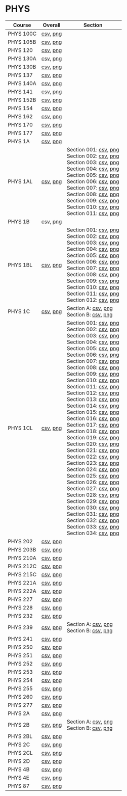 # PHYS

| Course | Overall | Section |
| ------ | ------- | ------- |
| PHYS 100C | [csv](https://github.com/UCSD-Historical-Enrollment-Data/2025Spring/blob/main/overall/PHYS%20100C.csv), [png](https://raw.githubusercontent.com/UCSD-Historical-Enrollment-Data/2025Spring/main/plot_overall/PHYS%20100C.png) |  |
| PHYS 105B | [csv](https://github.com/UCSD-Historical-Enrollment-Data/2025Spring/blob/main/overall/PHYS%20105B.csv), [png](https://raw.githubusercontent.com/UCSD-Historical-Enrollment-Data/2025Spring/main/plot_overall/PHYS%20105B.png) |  |
| PHYS 120 | [csv](https://github.com/UCSD-Historical-Enrollment-Data/2025Spring/blob/main/overall/PHYS%20120.csv), [png](https://raw.githubusercontent.com/UCSD-Historical-Enrollment-Data/2025Spring/main/plot_overall/PHYS%20120.png) |  |
| PHYS 130A | [csv](https://github.com/UCSD-Historical-Enrollment-Data/2025Spring/blob/main/overall/PHYS%20130A.csv), [png](https://raw.githubusercontent.com/UCSD-Historical-Enrollment-Data/2025Spring/main/plot_overall/PHYS%20130A.png) |  |
| PHYS 130B | [csv](https://github.com/UCSD-Historical-Enrollment-Data/2025Spring/blob/main/overall/PHYS%20130B.csv), [png](https://raw.githubusercontent.com/UCSD-Historical-Enrollment-Data/2025Spring/main/plot_overall/PHYS%20130B.png) |  |
| PHYS 137 | [csv](https://github.com/UCSD-Historical-Enrollment-Data/2025Spring/blob/main/overall/PHYS%20137.csv), [png](https://raw.githubusercontent.com/UCSD-Historical-Enrollment-Data/2025Spring/main/plot_overall/PHYS%20137.png) |  |
| PHYS 140A | [csv](https://github.com/UCSD-Historical-Enrollment-Data/2025Spring/blob/main/overall/PHYS%20140A.csv), [png](https://raw.githubusercontent.com/UCSD-Historical-Enrollment-Data/2025Spring/main/plot_overall/PHYS%20140A.png) |  |
| PHYS 141 | [csv](https://github.com/UCSD-Historical-Enrollment-Data/2025Spring/blob/main/overall/PHYS%20141.csv), [png](https://raw.githubusercontent.com/UCSD-Historical-Enrollment-Data/2025Spring/main/plot_overall/PHYS%20141.png) |  |
| PHYS 152B | [csv](https://github.com/UCSD-Historical-Enrollment-Data/2025Spring/blob/main/overall/PHYS%20152B.csv), [png](https://raw.githubusercontent.com/UCSD-Historical-Enrollment-Data/2025Spring/main/plot_overall/PHYS%20152B.png) |  |
| PHYS 154 | [csv](https://github.com/UCSD-Historical-Enrollment-Data/2025Spring/blob/main/overall/PHYS%20154.csv), [png](https://raw.githubusercontent.com/UCSD-Historical-Enrollment-Data/2025Spring/main/plot_overall/PHYS%20154.png) |  |
| PHYS 162 | [csv](https://github.com/UCSD-Historical-Enrollment-Data/2025Spring/blob/main/overall/PHYS%20162.csv), [png](https://raw.githubusercontent.com/UCSD-Historical-Enrollment-Data/2025Spring/main/plot_overall/PHYS%20162.png) |  |
| PHYS 170 | [csv](https://github.com/UCSD-Historical-Enrollment-Data/2025Spring/blob/main/overall/PHYS%20170.csv), [png](https://raw.githubusercontent.com/UCSD-Historical-Enrollment-Data/2025Spring/main/plot_overall/PHYS%20170.png) |  |
| PHYS 177 | [csv](https://github.com/UCSD-Historical-Enrollment-Data/2025Spring/blob/main/overall/PHYS%20177.csv), [png](https://raw.githubusercontent.com/UCSD-Historical-Enrollment-Data/2025Spring/main/plot_overall/PHYS%20177.png) |  |
| PHYS 1A | [csv](https://github.com/UCSD-Historical-Enrollment-Data/2025Spring/blob/main/overall/PHYS%201A.csv), [png](https://raw.githubusercontent.com/UCSD-Historical-Enrollment-Data/2025Spring/main/plot_overall/PHYS%201A.png) |  |
| PHYS 1AL | [csv](https://github.com/UCSD-Historical-Enrollment-Data/2025Spring/blob/main/overall/PHYS%201AL.csv), [png](https://raw.githubusercontent.com/UCSD-Historical-Enrollment-Data/2025Spring/main/plot_overall/PHYS%201AL.png) | Section 001: [csv](https://github.com/UCSD-Historical-Enrollment-Data/2025Spring/blob/main/section/PHYS%201AL_001.csv), [png](https://raw.githubusercontent.com/UCSD-Historical-Enrollment-Data/2025Spring/main/plot_section/PHYS%201AL_001.png)<br>Section 002: [csv](https://github.com/UCSD-Historical-Enrollment-Data/2025Spring/blob/main/section/PHYS%201AL_002.csv), [png](https://raw.githubusercontent.com/UCSD-Historical-Enrollment-Data/2025Spring/main/plot_section/PHYS%201AL_002.png)<br>Section 003: [csv](https://github.com/UCSD-Historical-Enrollment-Data/2025Spring/blob/main/section/PHYS%201AL_003.csv), [png](https://raw.githubusercontent.com/UCSD-Historical-Enrollment-Data/2025Spring/main/plot_section/PHYS%201AL_003.png)<br>Section 004: [csv](https://github.com/UCSD-Historical-Enrollment-Data/2025Spring/blob/main/section/PHYS%201AL_004.csv), [png](https://raw.githubusercontent.com/UCSD-Historical-Enrollment-Data/2025Spring/main/plot_section/PHYS%201AL_004.png)<br>Section 005: [csv](https://github.com/UCSD-Historical-Enrollment-Data/2025Spring/blob/main/section/PHYS%201AL_005.csv), [png](https://raw.githubusercontent.com/UCSD-Historical-Enrollment-Data/2025Spring/main/plot_section/PHYS%201AL_005.png)<br>Section 006: [csv](https://github.com/UCSD-Historical-Enrollment-Data/2025Spring/blob/main/section/PHYS%201AL_006.csv), [png](https://raw.githubusercontent.com/UCSD-Historical-Enrollment-Data/2025Spring/main/plot_section/PHYS%201AL_006.png)<br>Section 007: [csv](https://github.com/UCSD-Historical-Enrollment-Data/2025Spring/blob/main/section/PHYS%201AL_007.csv), [png](https://raw.githubusercontent.com/UCSD-Historical-Enrollment-Data/2025Spring/main/plot_section/PHYS%201AL_007.png)<br>Section 008: [csv](https://github.com/UCSD-Historical-Enrollment-Data/2025Spring/blob/main/section/PHYS%201AL_008.csv), [png](https://raw.githubusercontent.com/UCSD-Historical-Enrollment-Data/2025Spring/main/plot_section/PHYS%201AL_008.png)<br>Section 009: [csv](https://github.com/UCSD-Historical-Enrollment-Data/2025Spring/blob/main/section/PHYS%201AL_009.csv), [png](https://raw.githubusercontent.com/UCSD-Historical-Enrollment-Data/2025Spring/main/plot_section/PHYS%201AL_009.png)<br>Section 010: [csv](https://github.com/UCSD-Historical-Enrollment-Data/2025Spring/blob/main/section/PHYS%201AL_010.csv), [png](https://raw.githubusercontent.com/UCSD-Historical-Enrollment-Data/2025Spring/main/plot_section/PHYS%201AL_010.png)<br>Section 011: [csv](https://github.com/UCSD-Historical-Enrollment-Data/2025Spring/blob/main/section/PHYS%201AL_011.csv), [png](https://raw.githubusercontent.com/UCSD-Historical-Enrollment-Data/2025Spring/main/plot_section/PHYS%201AL_011.png) |
| PHYS 1B | [csv](https://github.com/UCSD-Historical-Enrollment-Data/2025Spring/blob/main/overall/PHYS%201B.csv), [png](https://raw.githubusercontent.com/UCSD-Historical-Enrollment-Data/2025Spring/main/plot_overall/PHYS%201B.png) |  |
| PHYS 1BL | [csv](https://github.com/UCSD-Historical-Enrollment-Data/2025Spring/blob/main/overall/PHYS%201BL.csv), [png](https://raw.githubusercontent.com/UCSD-Historical-Enrollment-Data/2025Spring/main/plot_overall/PHYS%201BL.png) | Section 001: [csv](https://github.com/UCSD-Historical-Enrollment-Data/2025Spring/blob/main/section/PHYS%201BL_001.csv), [png](https://raw.githubusercontent.com/UCSD-Historical-Enrollment-Data/2025Spring/main/plot_section/PHYS%201BL_001.png)<br>Section 002: [csv](https://github.com/UCSD-Historical-Enrollment-Data/2025Spring/blob/main/section/PHYS%201BL_002.csv), [png](https://raw.githubusercontent.com/UCSD-Historical-Enrollment-Data/2025Spring/main/plot_section/PHYS%201BL_002.png)<br>Section 003: [csv](https://github.com/UCSD-Historical-Enrollment-Data/2025Spring/blob/main/section/PHYS%201BL_003.csv), [png](https://raw.githubusercontent.com/UCSD-Historical-Enrollment-Data/2025Spring/main/plot_section/PHYS%201BL_003.png)<br>Section 004: [csv](https://github.com/UCSD-Historical-Enrollment-Data/2025Spring/blob/main/section/PHYS%201BL_004.csv), [png](https://raw.githubusercontent.com/UCSD-Historical-Enrollment-Data/2025Spring/main/plot_section/PHYS%201BL_004.png)<br>Section 005: [csv](https://github.com/UCSD-Historical-Enrollment-Data/2025Spring/blob/main/section/PHYS%201BL_005.csv), [png](https://raw.githubusercontent.com/UCSD-Historical-Enrollment-Data/2025Spring/main/plot_section/PHYS%201BL_005.png)<br>Section 006: [csv](https://github.com/UCSD-Historical-Enrollment-Data/2025Spring/blob/main/section/PHYS%201BL_006.csv), [png](https://raw.githubusercontent.com/UCSD-Historical-Enrollment-Data/2025Spring/main/plot_section/PHYS%201BL_006.png)<br>Section 007: [csv](https://github.com/UCSD-Historical-Enrollment-Data/2025Spring/blob/main/section/PHYS%201BL_007.csv), [png](https://raw.githubusercontent.com/UCSD-Historical-Enrollment-Data/2025Spring/main/plot_section/PHYS%201BL_007.png)<br>Section 008: [csv](https://github.com/UCSD-Historical-Enrollment-Data/2025Spring/blob/main/section/PHYS%201BL_008.csv), [png](https://raw.githubusercontent.com/UCSD-Historical-Enrollment-Data/2025Spring/main/plot_section/PHYS%201BL_008.png)<br>Section 009: [csv](https://github.com/UCSD-Historical-Enrollment-Data/2025Spring/blob/main/section/PHYS%201BL_009.csv), [png](https://raw.githubusercontent.com/UCSD-Historical-Enrollment-Data/2025Spring/main/plot_section/PHYS%201BL_009.png)<br>Section 010: [csv](https://github.com/UCSD-Historical-Enrollment-Data/2025Spring/blob/main/section/PHYS%201BL_010.csv), [png](https://raw.githubusercontent.com/UCSD-Historical-Enrollment-Data/2025Spring/main/plot_section/PHYS%201BL_010.png)<br>Section 011: [csv](https://github.com/UCSD-Historical-Enrollment-Data/2025Spring/blob/main/section/PHYS%201BL_011.csv), [png](https://raw.githubusercontent.com/UCSD-Historical-Enrollment-Data/2025Spring/main/plot_section/PHYS%201BL_011.png)<br>Section 012: [csv](https://github.com/UCSD-Historical-Enrollment-Data/2025Spring/blob/main/section/PHYS%201BL_012.csv), [png](https://raw.githubusercontent.com/UCSD-Historical-Enrollment-Data/2025Spring/main/plot_section/PHYS%201BL_012.png) |
| PHYS 1C | [csv](https://github.com/UCSD-Historical-Enrollment-Data/2025Spring/blob/main/overall/PHYS%201C.csv), [png](https://raw.githubusercontent.com/UCSD-Historical-Enrollment-Data/2025Spring/main/plot_overall/PHYS%201C.png) | Section A: [csv](https://github.com/UCSD-Historical-Enrollment-Data/2025Spring/blob/main/section/PHYS%201C_A.csv), [png](https://raw.githubusercontent.com/UCSD-Historical-Enrollment-Data/2025Spring/main/plot_section/PHYS%201C_A.png)<br>Section B: [csv](https://github.com/UCSD-Historical-Enrollment-Data/2025Spring/blob/main/section/PHYS%201C_B.csv), [png](https://raw.githubusercontent.com/UCSD-Historical-Enrollment-Data/2025Spring/main/plot_section/PHYS%201C_B.png) |
| PHYS 1CL | [csv](https://github.com/UCSD-Historical-Enrollment-Data/2025Spring/blob/main/overall/PHYS%201CL.csv), [png](https://raw.githubusercontent.com/UCSD-Historical-Enrollment-Data/2025Spring/main/plot_overall/PHYS%201CL.png) | Section 001: [csv](https://github.com/UCSD-Historical-Enrollment-Data/2025Spring/blob/main/section/PHYS%201CL_001.csv), [png](https://raw.githubusercontent.com/UCSD-Historical-Enrollment-Data/2025Spring/main/plot_section/PHYS%201CL_001.png)<br>Section 002: [csv](https://github.com/UCSD-Historical-Enrollment-Data/2025Spring/blob/main/section/PHYS%201CL_002.csv), [png](https://raw.githubusercontent.com/UCSD-Historical-Enrollment-Data/2025Spring/main/plot_section/PHYS%201CL_002.png)<br>Section 003: [csv](https://github.com/UCSD-Historical-Enrollment-Data/2025Spring/blob/main/section/PHYS%201CL_003.csv), [png](https://raw.githubusercontent.com/UCSD-Historical-Enrollment-Data/2025Spring/main/plot_section/PHYS%201CL_003.png)<br>Section 004: [csv](https://github.com/UCSD-Historical-Enrollment-Data/2025Spring/blob/main/section/PHYS%201CL_004.csv), [png](https://raw.githubusercontent.com/UCSD-Historical-Enrollment-Data/2025Spring/main/plot_section/PHYS%201CL_004.png)<br>Section 005: [csv](https://github.com/UCSD-Historical-Enrollment-Data/2025Spring/blob/main/section/PHYS%201CL_005.csv), [png](https://raw.githubusercontent.com/UCSD-Historical-Enrollment-Data/2025Spring/main/plot_section/PHYS%201CL_005.png)<br>Section 006: [csv](https://github.com/UCSD-Historical-Enrollment-Data/2025Spring/blob/main/section/PHYS%201CL_006.csv), [png](https://raw.githubusercontent.com/UCSD-Historical-Enrollment-Data/2025Spring/main/plot_section/PHYS%201CL_006.png)<br>Section 007: [csv](https://github.com/UCSD-Historical-Enrollment-Data/2025Spring/blob/main/section/PHYS%201CL_007.csv), [png](https://raw.githubusercontent.com/UCSD-Historical-Enrollment-Data/2025Spring/main/plot_section/PHYS%201CL_007.png)<br>Section 008: [csv](https://github.com/UCSD-Historical-Enrollment-Data/2025Spring/blob/main/section/PHYS%201CL_008.csv), [png](https://raw.githubusercontent.com/UCSD-Historical-Enrollment-Data/2025Spring/main/plot_section/PHYS%201CL_008.png)<br>Section 009: [csv](https://github.com/UCSD-Historical-Enrollment-Data/2025Spring/blob/main/section/PHYS%201CL_009.csv), [png](https://raw.githubusercontent.com/UCSD-Historical-Enrollment-Data/2025Spring/main/plot_section/PHYS%201CL_009.png)<br>Section 010: [csv](https://github.com/UCSD-Historical-Enrollment-Data/2025Spring/blob/main/section/PHYS%201CL_010.csv), [png](https://raw.githubusercontent.com/UCSD-Historical-Enrollment-Data/2025Spring/main/plot_section/PHYS%201CL_010.png)<br>Section 011: [csv](https://github.com/UCSD-Historical-Enrollment-Data/2025Spring/blob/main/section/PHYS%201CL_011.csv), [png](https://raw.githubusercontent.com/UCSD-Historical-Enrollment-Data/2025Spring/main/plot_section/PHYS%201CL_011.png)<br>Section 012: [csv](https://github.com/UCSD-Historical-Enrollment-Data/2025Spring/blob/main/section/PHYS%201CL_012.csv), [png](https://raw.githubusercontent.com/UCSD-Historical-Enrollment-Data/2025Spring/main/plot_section/PHYS%201CL_012.png)<br>Section 013: [csv](https://github.com/UCSD-Historical-Enrollment-Data/2025Spring/blob/main/section/PHYS%201CL_013.csv), [png](https://raw.githubusercontent.com/UCSD-Historical-Enrollment-Data/2025Spring/main/plot_section/PHYS%201CL_013.png)<br>Section 014: [csv](https://github.com/UCSD-Historical-Enrollment-Data/2025Spring/blob/main/section/PHYS%201CL_014.csv), [png](https://raw.githubusercontent.com/UCSD-Historical-Enrollment-Data/2025Spring/main/plot_section/PHYS%201CL_014.png)<br>Section 015: [csv](https://github.com/UCSD-Historical-Enrollment-Data/2025Spring/blob/main/section/PHYS%201CL_015.csv), [png](https://raw.githubusercontent.com/UCSD-Historical-Enrollment-Data/2025Spring/main/plot_section/PHYS%201CL_015.png)<br>Section 016: [csv](https://github.com/UCSD-Historical-Enrollment-Data/2025Spring/blob/main/section/PHYS%201CL_016.csv), [png](https://raw.githubusercontent.com/UCSD-Historical-Enrollment-Data/2025Spring/main/plot_section/PHYS%201CL_016.png)<br>Section 017: [csv](https://github.com/UCSD-Historical-Enrollment-Data/2025Spring/blob/main/section/PHYS%201CL_017.csv), [png](https://raw.githubusercontent.com/UCSD-Historical-Enrollment-Data/2025Spring/main/plot_section/PHYS%201CL_017.png)<br>Section 018: [csv](https://github.com/UCSD-Historical-Enrollment-Data/2025Spring/blob/main/section/PHYS%201CL_018.csv), [png](https://raw.githubusercontent.com/UCSD-Historical-Enrollment-Data/2025Spring/main/plot_section/PHYS%201CL_018.png)<br>Section 019: [csv](https://github.com/UCSD-Historical-Enrollment-Data/2025Spring/blob/main/section/PHYS%201CL_019.csv), [png](https://raw.githubusercontent.com/UCSD-Historical-Enrollment-Data/2025Spring/main/plot_section/PHYS%201CL_019.png)<br>Section 020: [csv](https://github.com/UCSD-Historical-Enrollment-Data/2025Spring/blob/main/section/PHYS%201CL_020.csv), [png](https://raw.githubusercontent.com/UCSD-Historical-Enrollment-Data/2025Spring/main/plot_section/PHYS%201CL_020.png)<br>Section 021: [csv](https://github.com/UCSD-Historical-Enrollment-Data/2025Spring/blob/main/section/PHYS%201CL_021.csv), [png](https://raw.githubusercontent.com/UCSD-Historical-Enrollment-Data/2025Spring/main/plot_section/PHYS%201CL_021.png)<br>Section 022: [csv](https://github.com/UCSD-Historical-Enrollment-Data/2025Spring/blob/main/section/PHYS%201CL_022.csv), [png](https://raw.githubusercontent.com/UCSD-Historical-Enrollment-Data/2025Spring/main/plot_section/PHYS%201CL_022.png)<br>Section 023: [csv](https://github.com/UCSD-Historical-Enrollment-Data/2025Spring/blob/main/section/PHYS%201CL_023.csv), [png](https://raw.githubusercontent.com/UCSD-Historical-Enrollment-Data/2025Spring/main/plot_section/PHYS%201CL_023.png)<br>Section 024: [csv](https://github.com/UCSD-Historical-Enrollment-Data/2025Spring/blob/main/section/PHYS%201CL_024.csv), [png](https://raw.githubusercontent.com/UCSD-Historical-Enrollment-Data/2025Spring/main/plot_section/PHYS%201CL_024.png)<br>Section 025: [csv](https://github.com/UCSD-Historical-Enrollment-Data/2025Spring/blob/main/section/PHYS%201CL_025.csv), [png](https://raw.githubusercontent.com/UCSD-Historical-Enrollment-Data/2025Spring/main/plot_section/PHYS%201CL_025.png)<br>Section 026: [csv](https://github.com/UCSD-Historical-Enrollment-Data/2025Spring/blob/main/section/PHYS%201CL_026.csv), [png](https://raw.githubusercontent.com/UCSD-Historical-Enrollment-Data/2025Spring/main/plot_section/PHYS%201CL_026.png)<br>Section 027: [csv](https://github.com/UCSD-Historical-Enrollment-Data/2025Spring/blob/main/section/PHYS%201CL_027.csv), [png](https://raw.githubusercontent.com/UCSD-Historical-Enrollment-Data/2025Spring/main/plot_section/PHYS%201CL_027.png)<br>Section 028: [csv](https://github.com/UCSD-Historical-Enrollment-Data/2025Spring/blob/main/section/PHYS%201CL_028.csv), [png](https://raw.githubusercontent.com/UCSD-Historical-Enrollment-Data/2025Spring/main/plot_section/PHYS%201CL_028.png)<br>Section 029: [csv](https://github.com/UCSD-Historical-Enrollment-Data/2025Spring/blob/main/section/PHYS%201CL_029.csv), [png](https://raw.githubusercontent.com/UCSD-Historical-Enrollment-Data/2025Spring/main/plot_section/PHYS%201CL_029.png)<br>Section 030: [csv](https://github.com/UCSD-Historical-Enrollment-Data/2025Spring/blob/main/section/PHYS%201CL_030.csv), [png](https://raw.githubusercontent.com/UCSD-Historical-Enrollment-Data/2025Spring/main/plot_section/PHYS%201CL_030.png)<br>Section 031: [csv](https://github.com/UCSD-Historical-Enrollment-Data/2025Spring/blob/main/section/PHYS%201CL_031.csv), [png](https://raw.githubusercontent.com/UCSD-Historical-Enrollment-Data/2025Spring/main/plot_section/PHYS%201CL_031.png)<br>Section 032: [csv](https://github.com/UCSD-Historical-Enrollment-Data/2025Spring/blob/main/section/PHYS%201CL_032.csv), [png](https://raw.githubusercontent.com/UCSD-Historical-Enrollment-Data/2025Spring/main/plot_section/PHYS%201CL_032.png)<br>Section 033: [csv](https://github.com/UCSD-Historical-Enrollment-Data/2025Spring/blob/main/section/PHYS%201CL_033.csv), [png](https://raw.githubusercontent.com/UCSD-Historical-Enrollment-Data/2025Spring/main/plot_section/PHYS%201CL_033.png)<br>Section 034: [csv](https://github.com/UCSD-Historical-Enrollment-Data/2025Spring/blob/main/section/PHYS%201CL_034.csv), [png](https://raw.githubusercontent.com/UCSD-Historical-Enrollment-Data/2025Spring/main/plot_section/PHYS%201CL_034.png) |
| PHYS 202 | [csv](https://github.com/UCSD-Historical-Enrollment-Data/2025Spring/blob/main/overall/PHYS%20202.csv), [png](https://raw.githubusercontent.com/UCSD-Historical-Enrollment-Data/2025Spring/main/plot_overall/PHYS%20202.png) |  |
| PHYS 203B | [csv](https://github.com/UCSD-Historical-Enrollment-Data/2025Spring/blob/main/overall/PHYS%20203B.csv), [png](https://raw.githubusercontent.com/UCSD-Historical-Enrollment-Data/2025Spring/main/plot_overall/PHYS%20203B.png) |  |
| PHYS 210A | [csv](https://github.com/UCSD-Historical-Enrollment-Data/2025Spring/blob/main/overall/PHYS%20210A.csv), [png](https://raw.githubusercontent.com/UCSD-Historical-Enrollment-Data/2025Spring/main/plot_overall/PHYS%20210A.png) |  |
| PHYS 212C | [csv](https://github.com/UCSD-Historical-Enrollment-Data/2025Spring/blob/main/overall/PHYS%20212C.csv), [png](https://raw.githubusercontent.com/UCSD-Historical-Enrollment-Data/2025Spring/main/plot_overall/PHYS%20212C.png) |  |
| PHYS 215C | [csv](https://github.com/UCSD-Historical-Enrollment-Data/2025Spring/blob/main/overall/PHYS%20215C.csv), [png](https://raw.githubusercontent.com/UCSD-Historical-Enrollment-Data/2025Spring/main/plot_overall/PHYS%20215C.png) |  |
| PHYS 221A | [csv](https://github.com/UCSD-Historical-Enrollment-Data/2025Spring/blob/main/overall/PHYS%20221A.csv), [png](https://raw.githubusercontent.com/UCSD-Historical-Enrollment-Data/2025Spring/main/plot_overall/PHYS%20221A.png) |  |
| PHYS 222A | [csv](https://github.com/UCSD-Historical-Enrollment-Data/2025Spring/blob/main/overall/PHYS%20222A.csv), [png](https://raw.githubusercontent.com/UCSD-Historical-Enrollment-Data/2025Spring/main/plot_overall/PHYS%20222A.png) |  |
| PHYS 227 | [csv](https://github.com/UCSD-Historical-Enrollment-Data/2025Spring/blob/main/overall/PHYS%20227.csv), [png](https://raw.githubusercontent.com/UCSD-Historical-Enrollment-Data/2025Spring/main/plot_overall/PHYS%20227.png) |  |
| PHYS 228 | [csv](https://github.com/UCSD-Historical-Enrollment-Data/2025Spring/blob/main/overall/PHYS%20228.csv), [png](https://raw.githubusercontent.com/UCSD-Historical-Enrollment-Data/2025Spring/main/plot_overall/PHYS%20228.png) |  |
| PHYS 232 | [csv](https://github.com/UCSD-Historical-Enrollment-Data/2025Spring/blob/main/overall/PHYS%20232.csv), [png](https://raw.githubusercontent.com/UCSD-Historical-Enrollment-Data/2025Spring/main/plot_overall/PHYS%20232.png) |  |
| PHYS 239 | [csv](https://github.com/UCSD-Historical-Enrollment-Data/2025Spring/blob/main/overall/PHYS%20239.csv), [png](https://raw.githubusercontent.com/UCSD-Historical-Enrollment-Data/2025Spring/main/plot_overall/PHYS%20239.png) | Section A: [csv](https://github.com/UCSD-Historical-Enrollment-Data/2025Spring/blob/main/section/PHYS%20239_A.csv), [png](https://raw.githubusercontent.com/UCSD-Historical-Enrollment-Data/2025Spring/main/plot_section/PHYS%20239_A.png)<br>Section B: [csv](https://github.com/UCSD-Historical-Enrollment-Data/2025Spring/blob/main/section/PHYS%20239_B.csv), [png](https://raw.githubusercontent.com/UCSD-Historical-Enrollment-Data/2025Spring/main/plot_section/PHYS%20239_B.png) |
| PHYS 241 | [csv](https://github.com/UCSD-Historical-Enrollment-Data/2025Spring/blob/main/overall/PHYS%20241.csv), [png](https://raw.githubusercontent.com/UCSD-Historical-Enrollment-Data/2025Spring/main/plot_overall/PHYS%20241.png) |  |
| PHYS 250 | [csv](https://github.com/UCSD-Historical-Enrollment-Data/2025Spring/blob/main/overall/PHYS%20250.csv), [png](https://raw.githubusercontent.com/UCSD-Historical-Enrollment-Data/2025Spring/main/plot_overall/PHYS%20250.png) |  |
| PHYS 251 | [csv](https://github.com/UCSD-Historical-Enrollment-Data/2025Spring/blob/main/overall/PHYS%20251.csv), [png](https://raw.githubusercontent.com/UCSD-Historical-Enrollment-Data/2025Spring/main/plot_overall/PHYS%20251.png) |  |
| PHYS 252 | [csv](https://github.com/UCSD-Historical-Enrollment-Data/2025Spring/blob/main/overall/PHYS%20252.csv), [png](https://raw.githubusercontent.com/UCSD-Historical-Enrollment-Data/2025Spring/main/plot_overall/PHYS%20252.png) |  |
| PHYS 253 | [csv](https://github.com/UCSD-Historical-Enrollment-Data/2025Spring/blob/main/overall/PHYS%20253.csv), [png](https://raw.githubusercontent.com/UCSD-Historical-Enrollment-Data/2025Spring/main/plot_overall/PHYS%20253.png) |  |
| PHYS 254 | [csv](https://github.com/UCSD-Historical-Enrollment-Data/2025Spring/blob/main/overall/PHYS%20254.csv), [png](https://raw.githubusercontent.com/UCSD-Historical-Enrollment-Data/2025Spring/main/plot_overall/PHYS%20254.png) |  |
| PHYS 255 | [csv](https://github.com/UCSD-Historical-Enrollment-Data/2025Spring/blob/main/overall/PHYS%20255.csv), [png](https://raw.githubusercontent.com/UCSD-Historical-Enrollment-Data/2025Spring/main/plot_overall/PHYS%20255.png) |  |
| PHYS 260 | [csv](https://github.com/UCSD-Historical-Enrollment-Data/2025Spring/blob/main/overall/PHYS%20260.csv), [png](https://raw.githubusercontent.com/UCSD-Historical-Enrollment-Data/2025Spring/main/plot_overall/PHYS%20260.png) |  |
| PHYS 277 | [csv](https://github.com/UCSD-Historical-Enrollment-Data/2025Spring/blob/main/overall/PHYS%20277.csv), [png](https://raw.githubusercontent.com/UCSD-Historical-Enrollment-Data/2025Spring/main/plot_overall/PHYS%20277.png) |  |
| PHYS 2A | [csv](https://github.com/UCSD-Historical-Enrollment-Data/2025Spring/blob/main/overall/PHYS%202A.csv), [png](https://raw.githubusercontent.com/UCSD-Historical-Enrollment-Data/2025Spring/main/plot_overall/PHYS%202A.png) |  |
| PHYS 2B | [csv](https://github.com/UCSD-Historical-Enrollment-Data/2025Spring/blob/main/overall/PHYS%202B.csv), [png](https://raw.githubusercontent.com/UCSD-Historical-Enrollment-Data/2025Spring/main/plot_overall/PHYS%202B.png) | Section A: [csv](https://github.com/UCSD-Historical-Enrollment-Data/2025Spring/blob/main/section/PHYS%202B_A.csv), [png](https://raw.githubusercontent.com/UCSD-Historical-Enrollment-Data/2025Spring/main/plot_section/PHYS%202B_A.png)<br>Section B: [csv](https://github.com/UCSD-Historical-Enrollment-Data/2025Spring/blob/main/section/PHYS%202B_B.csv), [png](https://raw.githubusercontent.com/UCSD-Historical-Enrollment-Data/2025Spring/main/plot_section/PHYS%202B_B.png) |
| PHYS 2BL | [csv](https://github.com/UCSD-Historical-Enrollment-Data/2025Spring/blob/main/overall/PHYS%202BL.csv), [png](https://raw.githubusercontent.com/UCSD-Historical-Enrollment-Data/2025Spring/main/plot_overall/PHYS%202BL.png) |  |
| PHYS 2C | [csv](https://github.com/UCSD-Historical-Enrollment-Data/2025Spring/blob/main/overall/PHYS%202C.csv), [png](https://raw.githubusercontent.com/UCSD-Historical-Enrollment-Data/2025Spring/main/plot_overall/PHYS%202C.png) |  |
| PHYS 2CL | [csv](https://github.com/UCSD-Historical-Enrollment-Data/2025Spring/blob/main/overall/PHYS%202CL.csv), [png](https://raw.githubusercontent.com/UCSD-Historical-Enrollment-Data/2025Spring/main/plot_overall/PHYS%202CL.png) |  |
| PHYS 2D | [csv](https://github.com/UCSD-Historical-Enrollment-Data/2025Spring/blob/main/overall/PHYS%202D.csv), [png](https://raw.githubusercontent.com/UCSD-Historical-Enrollment-Data/2025Spring/main/plot_overall/PHYS%202D.png) |  |
| PHYS 4B | [csv](https://github.com/UCSD-Historical-Enrollment-Data/2025Spring/blob/main/overall/PHYS%204B.csv), [png](https://raw.githubusercontent.com/UCSD-Historical-Enrollment-Data/2025Spring/main/plot_overall/PHYS%204B.png) |  |
| PHYS 4E | [csv](https://github.com/UCSD-Historical-Enrollment-Data/2025Spring/blob/main/overall/PHYS%204E.csv), [png](https://raw.githubusercontent.com/UCSD-Historical-Enrollment-Data/2025Spring/main/plot_overall/PHYS%204E.png) |  |
| PHYS 87 | [csv](https://github.com/UCSD-Historical-Enrollment-Data/2025Spring/blob/main/overall/PHYS%2087.csv), [png](https://raw.githubusercontent.com/UCSD-Historical-Enrollment-Data/2025Spring/main/plot_overall/PHYS%2087.png) |  |
